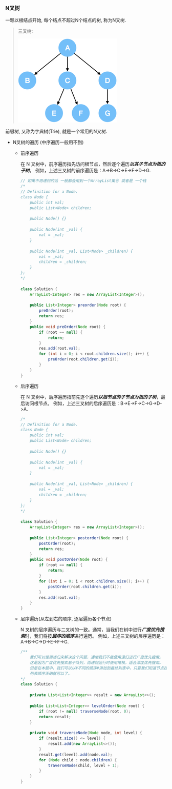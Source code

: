 ### N叉树

一颗以根结点开始, 每个结点不超过N个结点的树, 称为N叉树.

> 三叉树:
>
> ![img](N叉树.assets/nary_tree_example.png)

前缀树, 又称为字典树(Trie), 就是一个常用的N叉树.

- N叉树的遍历 (中序遍历一般用不到)

  - 前序遍历

    在 N 叉树中，前序遍历指先访问根节点，然后逐个遍历***以其子节点为根的子树***。
    例如，上述三叉树的前序遍历是：A->B->C->E->F->D->G.

    ```java
    // 如果不用递归的话 一般都会用到一个ArrayList集合 或者是 一个栈
    /*
    // Definition for a Node.
    class Node {
        public int val;
        public List<Node> children;
    
        public Node() {}
    
        public Node(int _val) {
            val = _val;
        }
    
        public Node(int _val, List<Node> _children) {
            val = _val;
            children = _children;
        }
    };
    */
    
    class Solution {
        ArrayList<Integer> res = new ArrayList<Integer>();
        
        public List<Integer> preorder(Node root) { 
            preOrder(root);
            return res;        
        }
        public void preOrder(Node root) {
            if (root == null) {
                return;
            }
            res.add(root.val);
            for (int i = 0; i < root.children.size(); i++) {
                preOrder(root.children.get(i));
            }
        }
    } 
    ```

  - 后序遍历

    在 N 叉树中，后序遍历指前先逐个遍历***以根节点的子节点为根的子树***，最后访问根节点。
    例如，上述三叉树的后序遍历是：B->E->F->C->G->D->A.

    ```java
    /*
    // Definition for a Node.
    class Node {
        public int val;
        public List<Node> children;
    
        public Node() {}
    
        public Node(int _val) {
            val = _val;
        }
    
        public Node(int _val, List<Node> _children) {
            val = _val;
            children = _children;
        }
    };
    */
    
    class Solution {
        ArrayList<Integer> res = new ArrayList<Integer>();
        
        public List<Integer> postorder(Node root) {
            postOrder(root);
            return res;
        }
        public void postOrder(Node root) {
            if (root == null) {
                return;
            }
            for (int i = 0; i < root.children.size(); i++) {
                postOrder(root.children.get(i));
            }
            res.add(root.val);
        }
    }
    ```

  - 层序遍历(从左到右的顺序, 逐层遍历各个节点)

    N 叉树的层序遍历与二叉树的一致。通常，当我们在树中进行***广度优先搜索***时，我们将按***层序的顺序***进行遍历。
    例如，上述三叉树的层序遍历是：A->B->C->D->E->F->G.

    ```java
    /**
    	我们可以使用递归来解决这个问题，通常我们不能使用递归进行广度优先搜索。
    	这是因为广度优先搜索基于队列，而递归运行时使用堆栈，适合深度优先搜索。
    	但是在本题中，我们可以以#不同的顺序#添加到最终列表中，只要我们知道节点在哪一层并确保在那一层
    	列表顺序正确就可以了。
    */
    class Solution {
    
        private List<List<Integer>> result = new ArrayList<>();
    
        public List<List<Integer>> levelOrder(Node root) {
            if (root != null) traverseNode(root, 0);
            return result;
        }
    
        private void traverseNode(Node node, int level) {
            if (result.size() <= level) {
                result.add(new ArrayList<>());
            }
            result.get(level).add(node.val);
            for (Node child : node.children) {
                traverseNode(child, level + 1);
            }
        }
    }
    ```

    



































































